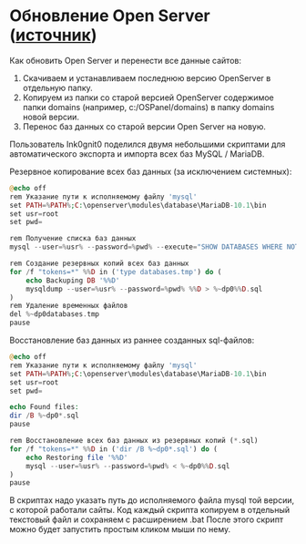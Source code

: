 # Обновление Open Server ([источник](https://conotes.ru/administrirovanie-web-servera/obnovlenie-open-server.html#comment-8077))

Как обновить Open Server и перенести все данные сайтов:
1. Скачиваем и устанавливаем последнюю версию OpenServer в отдельную папку.
2. Копируем из папки со старой версией OpenServer содержимое папки domains (например, c:/OSPanel/domains) в папку domains новой версии.
3. Перенос баз данных со старой версии Open Server на новую.

Пользователь Ink0gnit0 поделился двумя небольшими скриптами для автоматического экспорта и импорта всех баз MySQL / MariaDB.

Резервное копирование всех баз данных (за исключением системных):
```php
@echo off
rem Указание пути к исполняемому файлу 'mysql'
set PATH=%PATH%;C:\openserver\modules\database\MariaDB-10.1\bin
set usr=root
set pwd=

rem Получение списка баз данных
mysql --user=%usr% --password=%pwd% --execute="SHOW DATABASES WHERE NOT `Database` IN ('mysql', 'information_schema', 'performance_schema');" --skip-column-names > %~dp0databases.tmp

rem Создание резервных копий всех баз данных
for /f "tokens=*" %%D in ('type databases.tmp') do (
	echo Backuping DB '%%D'
    mysqldump --user=%usr% --password=%pwd% %%D > %~dp0%%D.sql
)
rem Удаление временных файлов
del %~dp0databases.tmp
pause
```

Восстановление баз данных из раннее созданных sql-файлов:
```php
@echo off
rem Указание пути к исполняемому файлу 'mysql'
set PATH=%PATH%;C:\openserver\modules\database\MariaDB-10.1\bin
set usr=root
set pwd=

echo Found files:
dir /B %~dp0*.sql
pause

rem Восстановление всех баз данных из резервных копий (*.sql)
for /f "tokens=*" %%D in ('dir /B %~dp0*.sql') do (
	echo Restoring file '%%D'
	mysql --user=%usr% --password=%pwd% < %~dp0%%D.sql
)
pause
```

В скриптах надо указать путь до исполняемого файла mysql той версии, с которой работали сайты.
Код каждый скрипта копируем в отдельный текстовый файл и сохраняем с расширением .bat
После этого скрипт можно будет запустить простым кликом мыши по нему.